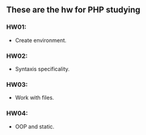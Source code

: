 ## These are the hw for PHP studying

### HW01:

- Create environment.

### HW02:

- Syntaxis specificality.

### HW03:

- Work with files.

### HW04:

- OOP and static.

